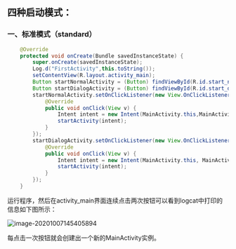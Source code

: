 ## 四种**启动模式**：

### 一、标准模式（standard）

```java
    @Override
    protected void onCreate(Bundle savedInstanceState) {
        super.onCreate(savedInstanceState);
        Log.d("FirstActivity",this.toString());
        setContentView(R.layout.activity_main);
        Button startNormalActivity = (Button) findViewById(R.id.start_normal_activity);
        Button startDialogActivity = (Button) findViewById(R.id.start_dialog_activity);
        startNormalActivity.setOnClickListener(new View.OnClickListener() {
            @Override
            public void onClick(View v) {
                Intent intent = new Intent(MainActivity.this,MainActivity.class);
                startActivity(intent);
            }
        });
        startDialogActivity.setOnClickListener(new View.OnClickListener() {
            @Override
            public void onClick(View v) {
                Intent intent = new Intent(MainActivity.this, MainActivity.class); //创建MainActivity实例
                startActivity(intent);
            }
        });
    }
```

运行程序，然后在activity_main界面连续点击两次按钮可以看到logcat中打印的信息如下图所示：

![image-20201007145405894](C:\Users\KP\AppData\Roaming\Typora\typora-user-images\image-20201007145405894.png)

每点击一次按钮就会创建出一个新的MainActivity实例。